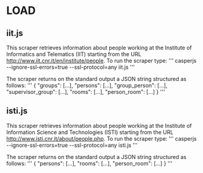 # LOAD

## iit.js

This scraper retrieves information about people working at the Institute of Informatics and Telematics (IIT) starting from the URL http://www.iit.cnr.it/en/institute/people. To run the scraper type:
'''
casperjs --ignore-ssl-errors=true --ssl-protocol=any iit.js
'''

The scraper returns on the standard output a JSON string structured as follows:
'''
{
  "groups": [...],
  "persons": [...],
  "group_person": [...],
  "supervisor_group": [...],
  "rooms": [...],
  "person_room": [...]
}
'''

## isti.js

This scraper retrieves information about people working at the Institute of Information Science and Technologies (ISTI) starting from the URL http://www.isti.cnr.it/about/people.php. To run the scraper type:
'''
casperjs --ignore-ssl-errors=true --ssl-protocol=any isti.js
'''

The scraper returns on the standard output a JSON string structured as follows:
'''
{
  "persons": [...],
  "rooms": [...],
  "person_room": [...]
}
'''